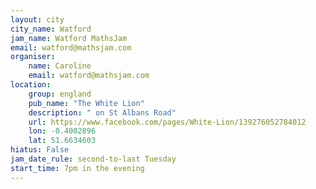 ```yaml
---
layout: city                                           
city_name: Watford
jam_name: Watford MathsJam
email: watford@mathsjam.com
organiser:
    name: Caroline
    email: watford@mathsjam.com
location:
    group: england
    pub_name: "The White Lion"
    description: " on St Albans Road"
    url: https://www.facebook.com/pages/White-Lion/139276052784012
    lon: -0.4002896
    lat: 51.6634603
hiatus: False
jam_date_rule: second-to-last Tuesday
start_time: 7pm in the evening
---
```


